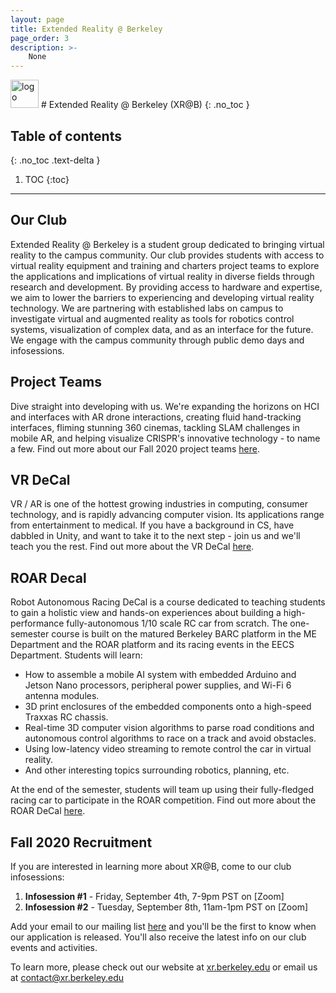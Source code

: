 ```yaml
---
layout: page
title: Extended Reality @ Berkeley
page_order: 3
description: >-
    None
---
```


<img src="https://dl.airtable.com/.attachments/38d039425068b38369e54cdd827c83c5/455b6c34/xratb_logo.png" alt="logo" style="height:45px !important;"/>
# Extended Reality @ Berkeley (XR@B)
{: .no_toc }

## Table of contents
{: .no_toc .text-delta }

1. TOC
{:toc}

---

## Our Club

Extended Reality @ Berkeley is a student group dedicated to bringing virtual reality to the campus community. Our club provides students with access to virtual reality equipment and training and charters project teams to explore the applications and implications of virtual reality in diverse fields through research and development. By providing access to hardware and expertise, we aim to lower the barriers to experiencing and developing virtual reality technology. We are partnering with established labs on campus to investigate virtual and augmented reality as tools for robotics control systems, visualization of complex data, and as an interface for the future. We engage with the campus community through public demo days and infosessions.

## Project Teams

Dive straight into developing with us. We're expanding the horizons on HCI and interfaces with AR drone interactions, creating fluid hand-tracking interfaces, fliming stunning 360 cinemas, tackling SLAM challenges in mobile AR, and helping visualize CRISPR's innovative technology - to name a few. Find out more about our Fall 2020 project teams [here](https://xr.berkeley.edu/index.html#projects).

## VR DeCal

VR / AR is one of the hottest growing industries in computing, consumer technology, and is rapidly advancing computer vision. Its applications range from entertainment to medical. If you have a background in CS, have dabbled in Unity, and want to take it to the next step - join us and we'll teach you the rest. Find out more about the VR DeCal [here](https://xr.berkeley.edu/decal/).

## ROAR Decal

Robot Autonomous Racing DeCal is a course dedicated to teaching students to gain a holistic view and hands-on experiences about building a high-performance fully-autonomous 1/10 scale RC car from scratch. The one-semester course is built on the matured Berkeley BARC platform in the ME Department and the ROAR platform and its racing events in the EECS Department. Students will learn:

* How to assemble a mobile AI system with embedded Arduino and Jetson Nano processors, peripheral power supplies, and Wi-Fi 6 antenna modules. 
* 3D print enclosures of the embedded components onto a high-speed Traxxas RC chassis.
* Real-time 3D computer vision algorithms to parse road conditions and autonomous control algorithms to race on a track and avoid obstacles.
* Using low-latency video streaming to remote control the car in virtual reality.
* And other interesting topics surrounding robotics, planning, etc.

At the end of the semester, students will team up using their fully-fledged racing car to participate in the ROAR competition. Find out more about the ROAR DeCal [here](https://roar-decal.github.io/index.html).

## Fall 2020 Recruitment

If you are interested in learning more about XR@B, come to our club infosessions:

1. **Infosession #1** - Friday, September 4th, 7-9pm PST on [Zoom]
2. **Infosession #2** - Tuesday, September 8th, 11am-1pm PST on [Zoom]

Add your email to our mailing list [here](https://forms.gle/BFV18gwPiMWy9uNR9) and you'll be the first to know when our application is released. You'll also receive the latest info on our club events and activities.

To learn more, please check out our website at [xr.berkeley.edu](https://xr.berkeley.edu/) or email us at [contact@xr.berkeley.edu](mailto:contact@xr.berkeley.edu)
